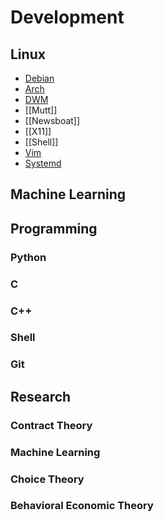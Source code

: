 # Development

## Linux
* [Debian](Debian)
* [Arch](Arch)
* [DWM](DWM)
* [[Mutt]]
* [[Newsboat]]
* [[X11]]
* [[Shell]]
* [Vim](Vim)
* [Systemd](Systemd)

## Machine Learning

## Programming
### Python
### C
### C++
### Shell
### Git

## Research
### Contract Theory
### Machine Learning
### Choice Theory
### Behavioral Economic Theory
